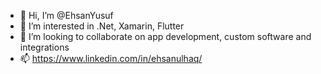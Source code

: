 - 👋 Hi, I’m @EhsanYusuf
- 👀 I’m interested in .Net, Xamarin, Flutter
- 💞️ I’m looking to collaborate on app development, custom software and integrations
- 📫 https://www.linkedin.com/in/ehsanulhaq/

<!---
EhsanYusuf/EhsanYusuf is a ✨ special ✨ repository because its `README.md` (this file) appears on your GitHub profile.
You can click the Preview link to take a look at your changes.
--->
